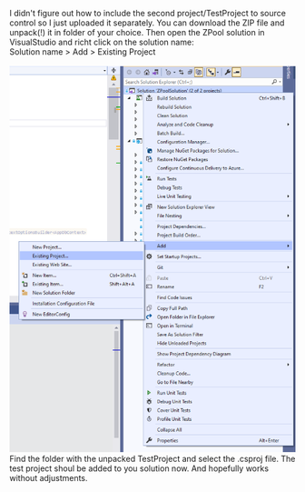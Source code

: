 I didn't figure out how to include the second project/TestProject to source control so I just uploaded it separately.
You can download the ZIP file and unpack(!) it in folder of your choice.
Then open the ZPool solution in VisualStudio and richt click on the solution name:<br>
Solution name > Add > Existing Project<br><br>
<img src="https://github.com/1st-Year-Final-Project/UnitTestProjectShare/blob/main/existingproject.png?raw=true"><br>
Find the folder with the unpacked TestProject and select the .csproj file.
The test project shoul be added to you solution now. And hopefully works without adjustments.
